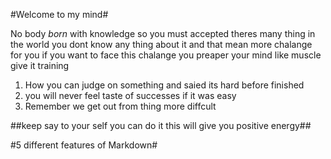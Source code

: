 #Welcome to my mind#


No body *born* with knowledge so you must accepted theres many thing in the world you dont know any thing about it and that mean more chalange for you if you want to face this chalange you preaper your mind like muscle give it training  


1. How you can judge on something and saied its hard before finished
2. you will never feel taste of successes if it was easy 
3. Remember we get out from thing more diffcult


##keep say to your self you can do it this will give you positive energy##

#5 different features of Markdown#

